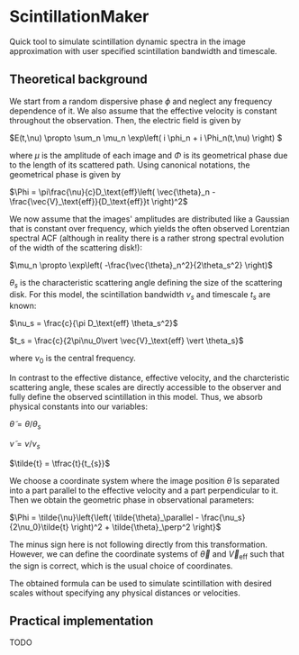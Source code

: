 # ScintillationMaker
Quick tool to simulate scintillation dynamic spectra in the image approximation with user specified scintillation bandwidth and timescale.

## Theoretical background
We start from a random dispersive phase $\phi$ and neglect any frequency dependence of it. We also assume that the effective velocity is constant throughout the observation. Then, the electric field is given by

$E(t,\nu) \propto \sum_n \mu_n \exp\left( i \phi_n + i \Phi_n(t,\nu) \right) $

where $\mu$ is the amplitude of each image and $\Phi$ is its geometrical phase due to the length of its scattered path. Using canonical notations, the geometrical phase is given by

$\Phi = \pi\frac{\nu}{c}D_\text{eff}\left( \vec{\theta}_n - \frac{\vec{V}_\text{eff}}{D_\text{eff}}t \right)^2$

We now assume that the images' amplitudes are distributed like a Gaussian that is constant over frequency, which yields the often observed Lorentzian spectral ACF (although in reality there is a rather strong spectral evolution of the width of the scattering disk!):

$\mu_n \propto \exp\left( -\frac{\vec{\theta}_n^2}{2\theta_s^2} \right)$

$\theta_s$ is the characteristic scattering angle defining the size of the scattering disk.
For this model, the scintillation bandwidth $\nu_s$ and timescale $t_s$ are known:

$\nu_s = \frac{c}{\pi D_\text{eff} \theta_s^2}$

$t_s = \frac{c}{2\pi\nu_0\vert \vec{V}_\text{eff} \vert \theta_s}$

where $\nu_0$ is the central frequency.

In contrast to the effective distance, effective velocity, and the charcteristic scattering angle, these scales are directly accessible to the observer and fully define the observed scintillation in this model. Thus, we absorb physical constants into our variables:

$\tilde{\theta} = \theta/\theta_s$

$\tilde{\nu} = \nu/\nu_s$

$\tilde{t} = \tfrac{t}{t_{s}}$

We choose a coordinate system where the image position $\tilde{\theta}$ is separated into a part parallel to the effective velocity and a part perpendicular to it. Then we obtain the geometric phase in observational parameters:

$\Phi = \tilde{\nu}\left{\left( \tilde{\theta}_\parallel - \frac{\nu_s}{2\nu_0}\tilde{t} \right)^2 + \tilde{\theta}_\perp^2 \right}$

The minus sign here is not following directly from this transformation. However, we can define the coordinate systems of $\vec{\theta}$ and $\vec{V}_\text{eff}$ such that the sign is correct, which is the usual choice of coordinates.

The obtained formula can be used to simulate scintillation with desired scales without specifying any  physical distances or velocities.

## Practical implementation
TODO
